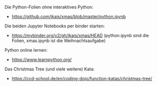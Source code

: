 Die Python-Folien ohne interaktives Python:
* https://github.com/jkais/xmas/blob/master/python.ipynb

Die beiden Jupyter Notebooks per binder starten:
* https://mybinder.org/v2/gh/jkais/xmas/HEAD
(python.ipynb sind die Folien, xmas.ipynb ist die Weihnachtsaufgabe)

Python online lernen:
* https://www.learnpython.org/

Das Christmas Tree (und viele weitere) Kata:
* https://ccd-school.de/en/coding-dojo/function-katas/christmas-tree/
